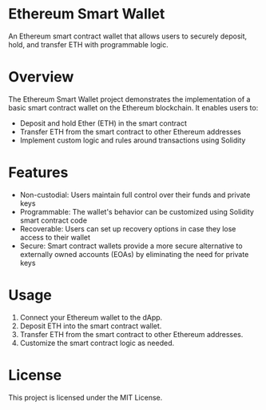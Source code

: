 # Ethereum Smart Wallet
An Ethereum smart contract wallet that allows users to securely deposit, hold, and transfer ETH with programmable logic.

# Overview
The Ethereum Smart Wallet project demonstrates the implementation of a basic smart contract wallet on the Ethereum blockchain. It enables users to:
  * Deposit and hold Ether (ETH) in the smart contract
  * Transfer ETH from the smart contract to other Ethereum addresses
  * Implement custom logic and rules around transactions using Solidity

# Features
  * Non-custodial: Users maintain full control over their funds and private keys
  * Programmable: The wallet's behavior can be customized using Solidity smart contract code
  * Recoverable: Users can set up recovery options in case they lose access to their wallet
  * Secure: Smart contract wallets provide a more secure alternative to externally owned accounts (EOAs) by eliminating the need for private keys

# Usage
  1) Connect your Ethereum wallet to the dApp.
  2) Deposit ETH into the smart contract wallet.
  3) Transfer ETH from the smart contract to other Ethereum addresses.
  4) Customize the smart contract logic as needed.

# License
This project is licensed under the MIT License.
